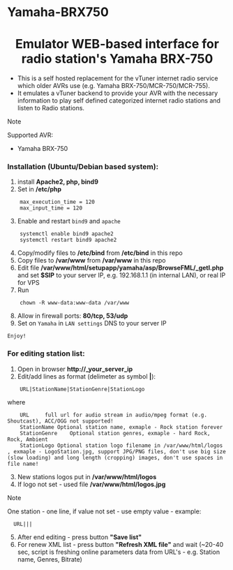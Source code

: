 # Yamaha-BRX750
<h1 align="center">Emulator WEB-based interface for radio station's Yamaha BRX-750</h1>

- This is a self hosted replacement for the vTuner internet radio service which older AVRs use (e.g. Yamaha BRX-750/MCR-750/MCR-755).
- It emulates a vTuner backend to provide your AVR with the necessary information to play self defined categorized internet radio stations and listen to Radio stations.

> [!NOTE]
> Supported AVR:
> + Yamaha BRX-750

<h3>Installation (Ubuntu/Debian based system):</h3>

1. install **Apache2, php, bind9**
2. Set in **/etc/php**
```
	max_execution_time = 120
	max_input_time = 120
```
3. Enable and restart `bind9` and `apache`
```
	systemctl enable bind9 apache2
	systemctl restart bind9 apache2
```
4. Copy/modify files to **/etc/bind** from **/etc/bind** in this repo
5. Copy files to **/var/www** from **/var/www** in this repo
6. Edit file **/var/www/html/setupapp/yamaha/asp/BrowseFML/_getl.php** and set **$SIP** to your server IP, e.g. 192.168.1.1 (in internal LAN), or real IP for VPS
7. Run
```
	chown -R www-data:www-data /var/www
```
8. Allow in firewall ports: **80/tcp, 53/udp**
9. Set on `Yamaha` in `LAN settings` DNS to your server IP

`Enjoy!`

<h3>For editing station list:</h3>

1. Open in browser **http://_your_server_ip**
2. Edit/add lines as format (delimeter as symbol **|**):
```
	URL|StationName|StationGenre|StationLogo
```
   where
```
	URL		full url for audio stream in audio/mpeg format (e.g. Shoutcast), ACC/OGG not supported!
	StationName	Optional station name, exmaple - Rock station forever
	StationGenre	Optional station genres, exmaple - hard Rock, Rock, Ambient
	StationLogo	Optional station logo filename in /var/www/html/logos , exmaple - LogoStation.jpg, support JPG/PNG files, don't use big size (slow loading) and long length (cropping) images, don't use spaces in file name!
```
3. New stations logos put in **/var/www/html/logos**
4. If logo not set - used file **/var/www/html/logos.jpg**

> [!NOTE]
> One station - one line, if value not set - use empty value - example:
>```
>	URL|||
>```

5. After end editing - press button **"Save list"**
6. For renew XML list - press button **"Refresh XML file"** and wait (~20-40 sec, script is freshing online parameters data from URL's - e.g. Station name, Genres, Bitrate)
